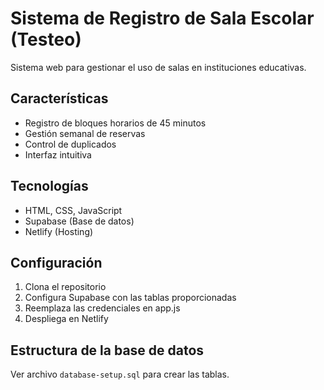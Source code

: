 # Sistema de Registro de Sala Escolar (Testeo)

Sistema web para gestionar el uso de salas en instituciones educativas.

## Características
- Registro de bloques horarios de 45 minutos
- Gestión semanal de reservas
- Control de duplicados
- Interfaz intuitiva

## Tecnologías
- HTML, CSS, JavaScript
- Supabase (Base de datos)
- Netlify (Hosting)

## Configuración
1. Clona el repositorio
2. Configura Supabase con las tablas proporcionadas
3. Reemplaza las credenciales en app.js
4. Despliega en Netlify

## Estructura de la base de datos
Ver archivo `database-setup.sql` para crear las tablas.
